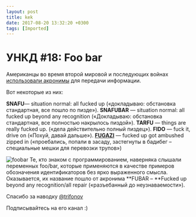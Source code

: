```yaml
---
layout: post
title: kek
date: 2017-08-20 13:32:20 +0300
tags: [Imported]
---
```

# УНКД #18: Foo bar

Американцы во время второй мировой и последующих войнах [использовали акронимы](https://en.wikipedia.org/wiki/List_of_military_slang_terms) для передачи информации.

Вот некоторые из них:

**SNAFU**— situation normal: all fucked up («докладываю: обстановка стандартная, все пошло по пизде»).
**SNAFUBAR** — situation normal: all fucked up beyond any recognition («Докладываю: обстановка стандартная, все полностью накрылось пиздой»).
**TARFU** — things are really fucked up. («дела действительно полный пиздец»).
**FIDO** — fuck it, drive on («Похуй, давай дальше»).
[**FUGAZI**](https://blog.alexeyev.me/2011/01/fucked-up-got-ambushed-zipped-in/) — fucked up got ambushed zipped in («проебались, попали в засаду, застегнуты в бадибег – специальные мешки для перевозки трупов»)

![foobar](https://vlaim.s3.amazonaws.com/uploads/2016/07/foobar.png)
Те, кто знаком с программированием, наверняка слышали переменных foo/bar, которые применяютcя в качестве примеров обозначения идентификаторов без ярко выраженного смысла. Оказывается, их название пошло от акронима **FUBAR – **Fucked up beyond any recognition/all repair («разъебанный до неузнаваемости»).

Спасибо за наводку [@trifonov](https://telegram.me/trifonov)

Подписывайтесь на его канал :)